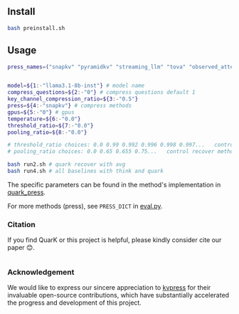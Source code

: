 


## Install

```bash
bash preinstall.sh
```

## Usage

```bash
press_names=("snapkv" "pyramidkv" "streaming_llm" "tova" "observed_attention" "expected_attention" "pyramid_quark" "snap_quark" "pyramid_think" "snap_think")


model=${1:-"llama3.1-8b-inst"} # model name
compress_questions=${2:-"0"} # compress questions default 1
key_channel_compression_ratio=${3:-"0.5"}
press=${4:-"snapkv"} # compress methods
gpus=${5:-"0"} # gpus
temperature=${6:-"0.0"} 
threshold_ratio=${7:-"0.0"}
pooling_ratio=${8:-"0.0"}

# threshold_ratio choices: 0.0 0.99 0.992 0.996 0.998 0.997...   control dynamic group and topp
# pooling_ratio choices: 0.0 0.65 0.655 0.75...   control recover method  6* is exp and 7* is norm

bash run2.sh # quark recover with avg
bash run4.sh # all baselines with think and quark
```

The specific parameters can be found in the method's implementation in [quark_press](kvpress0/presses/quark_press.py).

For more methods (press), see `PRESS_DICT` in [eval.py](eval.py).

### Citation

If you find QuarK or this project is helpful, please kindly consider cite our paper 😊.

```bibtex

```

### Acknowledgement

We would like to express our sincere appreciation to [kvpress](https://github.com/NVIDIA/kvpress) for their invaluable open-source contributions, which have substantially accelerated the progress and development of this project.